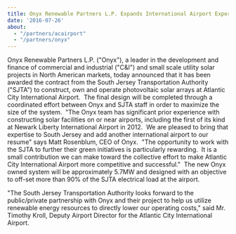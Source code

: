 ```yaml
---
title: Onyx Renewable Partners L.P. Expands International Airport Experience by Bringing Solar to Atlantic City International Airport
date: '2016-07-26'
about:
  - "/partners/acairport"
  - "/partners/onyx"
---
```


Onyx Renewable Partners L.P. ("Onyx"), a leader in the development and finance of commercial and industrial ("C&I") and small scale utility solar projects in North American markets, today announced that it has been awarded the contract from the South Jersey Transportation Authority ("SJTA") to construct, own and operate photovoltaic solar arrays at Atlantic City International Airport.  The final design will be completed through a coordinated effort between Onyx and SJTA staff in order to maximize the size of the system.  "The Onyx team has significant prior experience with constructing solar facilities on or near airports, including the first of its kind at Newark Liberty International Airport in 2012.  We are pleased to bring that expertise to South Jersey and add another international airport to our resume" says Matt Rosenblum, CEO of Onyx.  "The opportunity to work with the SJTA to further their green initiatives is particularly rewarding.  It is a small contribution we can make toward the collective effort to make Atlantic City International Airport more competitive and successful."  The new Onyx owned system will be approximately 5.7MW and designed with an objective to off-set more than 90% of the SJTA electrical load at the airport.

"The South Jersey Transportation Authority looks forward to the public/private partnership with Onyx and their project to help us utilize renewable energy resources to directly lower our operating costs," said Mr. Timothy Kroll, Deputy Airport Director for the Atlantic City International Airport.
